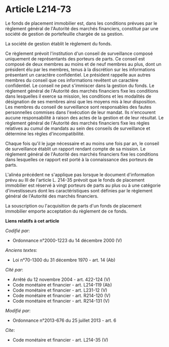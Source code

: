 # Article L214-73

Le fonds de placement immobilier est, dans les conditions prévues par le règlement général de l'Autorité des marchés
financiers, constitué par une société de gestion de portefeuille chargée de sa gestion.

La société de gestion établit le règlement du fonds.

Ce règlement prévoit l'institution d'un conseil de surveillance composé uniquement de représentants des porteurs de parts. Ce
conseil est composé de deux membres au moins et de neuf membres au plus, dont un président élu par les membres, tenus à la
discrétion sur les informations présentant un caractère confidentiel. Le président rappelle aux autres membres du conseil que
ces informations revêtent un caractère confidentiel. Le conseil ne peut s'immiscer dans la gestion du fonds. Le règlement
général de l'Autorité des marchés financiers fixe les conditions dans lesquelles il exerce sa mission, les conditions et les
modalités de désignation de ses membres ainsi que les moyens mis à leur disposition. Les membres du conseil de surveillance
sont responsables des fautes personnelles commises dans l'exécution de leur mandat. Ils n'encourent aucune responsabilité à
raison des actes de la gestion et de leur résultat. Le règlement général de l'Autorité des marchés financiers fixe les règles
relatives au cumul de mandats au sein des conseils de surveillance et détermine les règles d'incompatibilité.

Chaque fois qu'il le juge nécessaire et au moins une fois par an, le conseil de surveillance établit un rapport rendant
compte de sa mission. Le règlement général de l'Autorité des marchés financiers fixe les conditions dans lesquelles ce
rapport est porté à la connaissance des porteurs de parts.

L'alinéa précédent ne s'applique pas lorsque le document d'information prévu au III de l'article L. 214-35 prévoit que le
fonds de placement immobilier est réservé à vingt porteurs de parts au plus ou à une catégorie d'investisseurs dont les
caractéristiques sont définies par le règlement général de l'Autorité des marchés financiers.

La souscription ou l'acquisition de parts d'un fonds de placement immobilier emporte acceptation du règlement de ce fonds.

**Liens relatifs à cet article**

_Codifié par_:

  - Ordonnance n°2000-1223 du 14 décembre 2000 (V)

_Anciens textes_:

  - Loi n°70-1300 du 31 décembre 1970 - art. 14 (Ab)

_Cité par_:

  - Arrêté du 12 novembre 2004 - art. 422-124 (V)
  - Code monétaire et financier - art. L214-119 (Ab)
  - Code monétaire et financier - art. L231-12 (V)
  - Code monétaire et financier - art. R214-120 (V)
  - Code monétaire et financier - art. R214-131 (V)

_Modifié par_:

  - Ordonnance n°2013-676 du 25 juillet 2013 - art. 6

_Cite_:

  - Code monétaire et financier - art. L214-35 (V)
